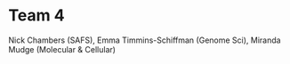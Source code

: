 # Team 4

Nick Chambers (SAFS), Emma Timmins-Schiffman (Genome Sci), Miranda Mudge (Molecular & Cellular)

